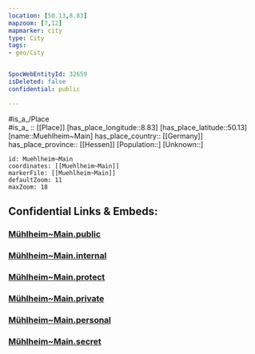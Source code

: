 ```yaml
---
location: [50.13,8.83] 
mapzoom: [7,12] 
mapmarker: city 
type: City
tags:
- geo/City


SpocWebEntityId: 32659
isDeleted: false
confidential: public

---
```

#is_a_/Place  
#is_a_ :: [[Place]] 
[has_place_longitude::8.83] 
[has_place_latitude::50.13] 
[name::Muehlheim~Main] 
has_place_country:: [[Germany]]  
has_place_province:: [[Hessen]] 
[Population::] 
[Unknown::] 


```leaflet
id: Muehlheim~Main
coordinates: [[Muehlheim~Main]] 
markerFile: [[Muehlheim~Main]] 
defaultZoom: 11 
maxZoom: 18
```


## Confidential Links & Embeds: 

### [Mühlheim~Main.public](/_public/\Earth\Continent\Europe\Europe~Central\Germany\Germany~West\Hessen\counties~Hessen\Offenbach~Main\cities~Offenbach~MainMühlheim~Main.public.md) 

### [Mühlheim~Main.internal](/_internal/\Earth\Continent\Europe\Europe~Central\Germany\Germany~West\Hessen\counties~Hessen\Offenbach~Main\cities~Offenbach~MainMühlheim~Main.internal.md) 

### [Mühlheim~Main.protect](/_protect/\Earth\Continent\Europe\Europe~Central\Germany\Germany~West\Hessen\counties~Hessen\Offenbach~Main\cities~Offenbach~MainMühlheim~Main.protect.md) 

### [Mühlheim~Main.private](/_private/\Earth\Continent\Europe\Europe~Central\Germany\Germany~West\Hessen\counties~Hessen\Offenbach~Main\cities~Offenbach~MainMühlheim~Main.private.md) 

### [Mühlheim~Main.personal](/_personal/\Earth\Continent\Europe\Europe~Central\Germany\Germany~West\Hessen\counties~Hessen\Offenbach~Main\cities~Offenbach~MainMühlheim~Main.personal.md) 

### [Mühlheim~Main.secret](/_secret/\Earth\Continent\Europe\Europe~Central\Germany\Germany~West\Hessen\counties~Hessen\Offenbach~Main\cities~Offenbach~MainMühlheim~Main.secret.md)

